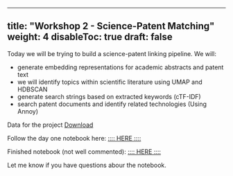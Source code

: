 
---
title: "Workshop 2 - Science-Patent Matching"
weight: 4
disableToc: true
draft: false
---

Today we will be trying to build a science-patent linking pipeline.
We will:
- generate embedding representations for academic abstracts and patent text
- we will identify topics within scientific literature using UMAP and HDBSCAN
- generate search strings based on extracted keywords (cTF-IDF)
- search patent documents and identify related technologies (Using Annoy)

Data for the project [Download](https://sds-aau.github.io/UNISTRA-DS-2022/workshops/2021/sci_pat_match.zip)

Follow the day one notebook here: [:::: HERE ::::](https://colab.research.google.com/drive/1Q656jX1D04uyLSBnyceZBQrVavV7mB83?usp=sharing)

Finished notebook (not well commented): [:::: HERE ::::](https://colab.research.google.com/github/SDS-AAU/UNISTRA-DS-2022/blob/master/static/workshops/2021/UNISTRAw2_sci_pat_link.ipynb)

Let me know if you have questions abour the notebook.




<!---

 ## In class Notebooks

* R team [:::: HERE ::::](https://sds-aau.github.io/SDS-2021/workshops/2021/M2_2021_workshop_advanced.nb.html)

* Python team [:::: HERE ::::](https://colab.research.google.com/github/SDS-AAU/SDS-master/blob/master/M2/notebooks/W3_job_recommender_system.ipynb) 

--->

<!---
* [{{< awesome fas fa-laptop-code >}} Py Colab - With comments](https://colab.research.google.com/github/SDS-AAU/SDS-master/blob/master/M2/exercises/M2_W1_Elites.ipynb
)
--->

<!---
{{< tabs >}}

{{< tab name="Joint recordings">}}
  <h2>Assignment 1 handout</h2>
  {{< panopto  "https://panopto.aau.dk/Panopto/Pages/Embed.aspx?id=4b2660d2-790f-49cf-84be-ada900ea3083&autoplay=false&offerviewer=true&showtitle=true&showbrand=false&start=0&interactivity=all" >}}

{{< /tab >}}



{{< tab name="R Application">}}
<div>

  <h2>R: Recording</h2>
 
 coming soon

</div>
{{< /tab >}}



{{< tab name="Python Application">}}
<div>
  
  
  <h2>Python group recoding </h2>
  {{< panopto "https://panopto.aau.dk/Panopto/Pages/Embed.aspx?id=3c6006e6-e8e2-4ac4-a0a8-ada900ea85bc&autoplay=false&offerviewer=true&showtitle=true&showbrand=false&start=0&interactivity=all" >}}
</div>
{{< /tab >}}

{{< /tabs >}}
 --->
